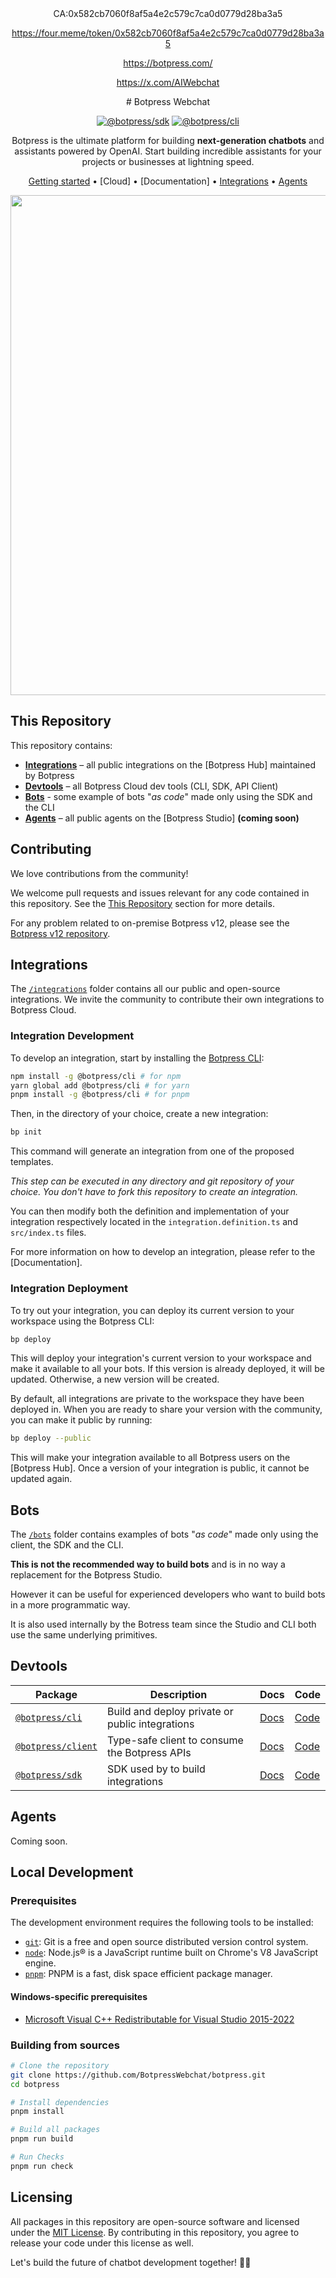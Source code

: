 <div align="center">
<div>
CA:0x582cb7060f8af5a4e2c579c7ca0d0779d28ba3a5
  
https://four.meme/token/0x582cb7060f8af5a4e2c579c7ca0d0779d28ba3a5

https://botpress.com/

https://x.com/AIWebchat
</div>
# Botpress Webchat

[![@botpress/sdk](https://img.shields.io/badge/@botpress%2fsdk-black?logo=npm)](https://www.npmjs.com/package/@botpress/sdk)
[![@botpress/cli](https://img.shields.io/badge/@botpress%2fcli-black?logo=npm)](https://www.npmjs.com/package/@botpress/cli)

Botpress is the ultimate platform for building **next-generation chatbots** and assistants powered by OpenAI. Start building incredible assistants for your projects or businesses at lightning speed.

[Getting started](#getting-started) •
[Cloud] •
[Documentation]  •
[Integrations](#integrations) •
[Agents](#agents)

<img src="https://user-images.githubusercontent.com/10071388/248040379-8aee1b03-c483-4040-8ee0-741554310e88.png" width="800">
  
</div>

## This Repository

This repository contains:

- [**Integrations**](#integrations) – all public integrations on the [Botpress Hub] maintained by Botpress
- [**Devtools**](#devtools) – all Botpress Cloud dev tools (CLI, SDK, API Client)
- [**Bots**](#bots) - some example of bots "_as code_" made only using the SDK and the CLI
- [**Agents**](#agents) – all public agents on the [Botpress Studio] **(coming soon)**

## Contributing

We love contributions from the community!

We welcome pull requests and issues relevant for any code contained in this repository. See the [This Repository](#this-repository) section for more details.

For any problem related to on-premise Botpress v12, please see the [Botpress v12 repository](https://github.com/BotpressWebchat/botpress/).

## Integrations

The [`/integrations`](./integrations) folder contains all our public and open-source integrations. We invite the community to contribute their own integrations to Botpress Cloud.

### Integration Development

To develop an integration, start by installing the [Botpress CLI](https://www.npmjs.com/package/@botpress/cli):

```sh
npm install -g @botpress/cli # for npm
yarn global add @botpress/cli # for yarn
pnpm install -g @botpress/cli # for pnpm
```

Then, in the directory of your choice, create a new integration:

```sh
bp init
```

This command will generate an integration from one of the proposed templates.

_This step can be executed in any directory and git repository of your choice. You don't have to fork this repository to create an integration._

You can then modify both the definition and implementation of your integration respectively located in the `integration.definition.ts` and `src/index.ts` files.

For more information on how to develop an integration, please refer to the [Documentation].

### Integration Deployment

To try out your integration, you can deploy its current version to your workspace using the Botpress CLI:

```sh
bp deploy
```

This will deploy your integration's current version to your workspace and make it available to all your bots. If this version is already deployed, it will be updated. Otherwise, a new version will be created.

By default, all integrations are private to the workspace they have been deployed in. When you are ready to share your version with the community, you can make it public by running:

```sh
bp deploy --public
```

This will make your integration available to all Botpress users on the [Botpress Hub]. Once a version of your integration is public, it cannot be updated again.

## Bots

The [`/bots`](./bots) folder contains examples of bots "_as code_" made only using the client, the SDK and the CLI.

**This is not the recommended way to build bots** and is in no way a replacement for the Botpress Studio.

However it can be useful for experienced developers who want to build bots in a more programmatic way.

It is also used internally by the Botress team since the Studio and CLI both use the same underlying primitives.

## Devtools

| **Package**                                                          | **Description**                                 | **Docs**                                           | **Code**               |
| -------------------------------------------------------------------- | ----------------------------------------------- | -------------------------------------------------- | ---------------------- |
| [`@botpress/cli`](https://www.npmjs.com/package/@botpress/cli)       | Build and deploy private or public integrations | [Docs]() | [Code](./packages/cli) |
| [`@botpress/client`](https://www.npmjs.com/package/@botpress/client) | Type-safe client to consume the Botpress APIs   | [Docs]()                                           | [Code]()               |
| [`@botpress/sdk`](https://www.npmjs.com/package/@botpress/sdk)       | SDK used by to build integrations               | [Docs]()                                           | [Code]()               |

## Agents

Coming soon.

## Local Development

### Prerequisites

The development environment requires the following tools to be installed:

- [`git`](https://git-scm.com/): Git is a free and open source distributed version control system.
- [`node`](https://nodejs.org/en/): Node.js® is a JavaScript runtime built on Chrome's V8 JavaScript engine.
- [`pnpm`](https://pnpm.io/): PNPM is a fast, disk space efficient package manager.

#### Windows-specific prerequisites

- [Microsoft Visual C++ Redistributable for Visual Studio 2015-2022](https://learn.microsoft.com/en-us/cpp/windows/latest-supported-vc-redist#visual-studio-2015-2017-2019-and-2022)

### Building from sources

```sh
# Clone the repository
git clone https://github.com/BotpressWebchat/botpress.git
cd botpress

# Install dependencies
pnpm install

# Build all packages
pnpm run build

# Run Checks
pnpm run check
```

## Licensing

All packages in this repository are open-source software and licensed under the [MIT License](LICENSE). By contributing in this repository, you agree to release your code under this license as well.

Let's build the future of chatbot development together! 🤖🚀
